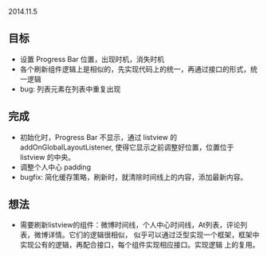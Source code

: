 2014.11.5

## 目标

* 设置 Progress Bar 位置，出现时机，消失时机
* 各个刷新组件逻辑上是相似的，先实现代码上的统一，再通过接口的形式，统一逻辑
* bug: 列表元素在列表中重复出现

## 完成

* 初始化时，Progress Bar 不显示，通过 listview 的 addOnGlobalLayoutListener,
使得它显示之前调整好位置，位置位于 listview 的中央。
* 调整个人中心 padding
* bugfix: 简化缓存策略，刷新时，就清除时间线上的内容，添加最新内容。


## 想法

* 需要刷新listview的组件：微博时间线，个人中心时间线，At列表，评论列表，微博详情。它们的逻辑很相似，
似乎可以通过泛型实现一个框架，框架中实现公有的逻辑，再配合接口，每个组件实现相应接口。实现逻辑
上的复用。
